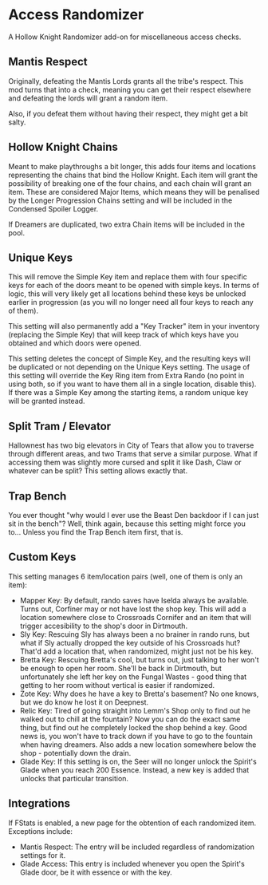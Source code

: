 # Access Randomizer

A Hollow Knight Randomizer add-on for miscellaneous access checks.

## Mantis Respect

Originally, defeating the Mantis Lords grants all the tribe's respect. This mod turns that into a check, meaning you can get their respect elsewhere and defeating the lords will grant a random item.

Also, if you defeat them without having their respect, they might get a bit salty.

## Hollow Knight Chains

Meant to make playthroughs a bit longer, this adds four items and locations representing the chains that bind the Hollow Knight. Each item will grant the possibility of breaking one of the four chains, and each chain will grant an item. These are considered Major Items, which means they will be penalised by the Longer Progression Chains setting and will be included in the Condensed Spoiler Logger.

If Dreamers are duplicated, two extra Chain items will be included in the pool.

## Unique Keys

This will remove the Simple Key item and replace them with four specific keys for each of the doors meant to be opened with simple keys. In terms of logic, this will very likely get all locations behind these keys be unlocked earlier in progression (as you will no longer need all four keys to reach any of them).

This setting will also permanently add a "Key Tracker" item in your inventory (replacing the Simple Key) that will keep track of which keys have you obtained and which doors were opened.

This setting deletes the concept of Simple Key, and the resulting keys will be duplicated or not depending on the Unique Keys setting. The usage of this setting will override the Key Ring item from Extra Rando (no point in using both, so if you want to have them all in a single location, disable this). If there was a Simple Key among the starting items, a random unique key will be granted instead.

## Split Tram / Elevator

Hallownest has two big elevators in City of Tears that allow you to traverse through different areas, and two Trams that serve a similar purpose. What if accessing them was slightly more cursed and split it like Dash, Claw or whatever can be split? This setting allows exactly that.

## Trap Bench

You ever thought "why would I ever use the Beast Den backdoor if I can just sit in the bench"? Well, think again, because this setting might force you to... Unless you find the Trap Bench item first, that is.

## Custom Keys

This setting manages 6 item/location pairs (well, one of them is only an item):

- Mapper Key: By default, rando saves have Iselda always be available. Turns out, Corfiner may or not have lost the shop key. This will add a location somewhere close to Crossroads Cornifer and an item that will trigger accesibility to the shop's door in Dirtmouth.
- Sly Key: Rescuing Sly has always been a no brainer in rando runs, but what if Sly actually dropped the key outside of his Crossroads hut? That'd add a location that, when randomized, might just not be his key.
- Bretta Key: Rescuing Bretta's cool, but turns out, just talking to her won't be enough to open her room. She'll be back in Dirtmouth, but unfortunately she left her key on the Fungal Wastes - good thing that getting to her room without vertical is easier if randomized.
- Zote Key: Why does he have a key to Bretta's basement? No one knows, but we do know he lost it on Deepnest.
- Relic Key: Tired of going straight into Lemm's Shop only to find out he walked out to chill at the fountain? Now you can do the exact same thing, but find out he completely locked the shop behind a key. Good news is, you won't have to track down if you have to go to the fountain when having dreamers. Also adds a new location somewhere below the shop - potentially down the drain.
- Glade Key: If this setting is on, the Seer will no longer unlock the Spirit's Glade when you reach 200 Essence. Instead, a new key is added that unlocks that particular transition.

## Integrations

If FStats is enabled, a new page for the obtention of each randomized item. Exceptions include:
- Mantis Respect: The entry will be included regardless of randomization settings for it.
- Glade Access: This entry is included whenever you open the Spirit's Glade door, be it with essence or with the key.
